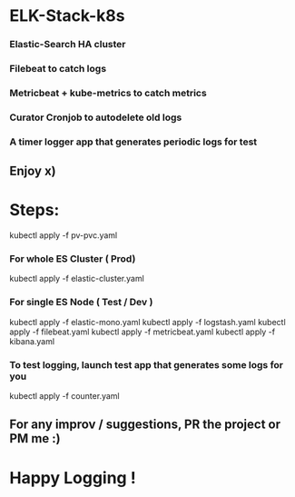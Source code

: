 # ELK-Stack-k8s
### Elastic-Search HA cluster
### Filebeat to catch logs
### Metricbeat + kube-metrics to catch metrics
### Curator Cronjob to autodelete old logs
### A timer logger app that generates periodic logs for test
## Enjoy x)

# Steps:
kubectl apply -f pv-pvc.yaml
### For whole ES Cluster ( Prod)
kubectl apply -f elastic-cluster.yaml
### For single ES Node ( Test / Dev )
kubectl apply -f elastic-mono.yaml
kubectl apply -f logstash.yaml
kubectl apply -f filebeat.yaml
kubectl apply -f metricbeat.yaml
kubectl apply -f kibana.yaml
### To test logging, launch test app that generates some logs for you
kubectl apply -f counter.yaml

## For any improv / suggestions, PR the project or PM me :)
# Happy Logging !